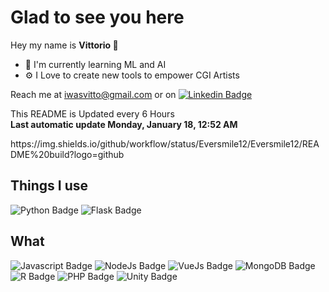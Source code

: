 <h1> Glad to see you here </h1>
<p> Hey my name is <strong> Vittorio </strong> 👋<p>

- 🧠 I'm currently learning ML and AI 
- ⚙️ I Love to create new tools to empower CGI Artists

Reach me at iwasvitto@gmail.com or on <a href="https://www.linkedin.com/in/vittorio-rivabella/">
<img src="https://img.shields.io/badge/LinkedIn-0077B5?style=for-the-badge&logo=linkedin&logoColor=white" alt="Linkedin Badge">
</a>


<p>This README is Updated every 6 Hours <br>
<strong>Last automatic update Monday, January 18, 12:52 AM</strong></p>
https://img.shields.io/github/workflow/status/Eversmile12/Eversmile12/README%20build?logo=github

## Things I use

![Python Badge](https://img.shields.io/badge/Python-14354C?style=for-the-badge&logo=python&logoColor=white
)
![Flask Badge](https://img.shields.io/badge/Flask-000000?style=for-the-badge&logo=flask&logoColor=white
)
## What 
![Javascript Badge](https://img.shields.io/badge/JavaScript-F7DF1E?style=for-the-badge&logo=javascript&logoColor=black
)
![NodeJs Badge](https://img.shields.io/badge/Node.js-43853D?style=for-the-badge&logo=node.js&logoColor=white
)
![VueJs Badge](https://img.shields.io/badge/Vue.js-35495E?style=for-the-badge&logo=vue.js&logoColor=4FC08D
)
![MongoDB Badge](https://img.shields.io/badge/MongoDB-4EA94B?style=for-the-badge&logo=mongodb&logoColor=white
)
![R Badge](https://img.shields.io/badge/R-276DC3?style=for-the-badge&logo=r&logoColor=white
)
![PHP Badge](https://img.shields.io/badge/PHP-777BB4?style=for-the-badge&logo=php&logoColor=white
)
![Unity Badge](https://img.shields.io/badge/Unity-100000?style=for-the-badge&logo=unity&logoColor=white
)


